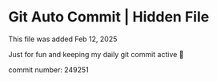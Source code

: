 # Git Auto Commit | Hidden File

This file was added Feb 12, 2025

Just for fun and keeping my daily git commit active 🤪

commit number: 249251
